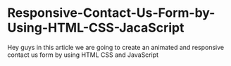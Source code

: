 # Responsive-Contact-Us-Form-by-Using-HTML-CSS-JacaScript
Hey guys in this article we are going to create an animated and responsive contact us form by using HTML CSS and JavaScript
